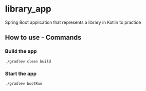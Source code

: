 # library_app
Spring Boot application that represents a library in Kotlin to practice

## How to use - Commands

### Build the app
`./gradlew clean build`

### Start the app
`./gradlew bootRun`
